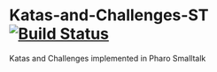 # Katas-and-Challenges-ST  [![Build Status](https://travis-ci.org/vitormcruz/Katas-and-Challenges-ST.svg?branch=master)](https://travis-ci.org/vitormcruz/Katas-and-Challenges-ST)

Katas and Challenges implemented in Pharo Smalltalk